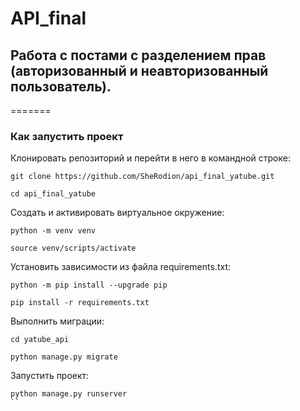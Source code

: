# API_final

## Работа с постами с разделением прав (авторизованный и неавторизованный пользователь).

=======
### Как запустить проект
Клонировать репозиторий и перейти в него в командной строке:  

```
git clone https://github.com/SheRodion/api_final_yatube.git
```
```
cd api_final_yatube
```
Cоздать и активировать виртуальное окружение:

```
python -m venv venv
```

```
source venv/scripts/activate
```

Установить зависимости из файла requirements.txt:

```
python -m pip install --upgrade pip
```

```
pip install -r requirements.txt
```

Выполнить миграции:
```
cd yatube_api
```
```
python manage.py migrate
```

Запустить проект:

```
python manage.py runserver
``
